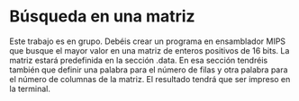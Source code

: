 # Búsqueda en una matriz

Este trabajo es en grupo. Debéis crear un programa en ensamblador MIPS que busque el mayor valor en una matriz de enteros positivos de 16 bits. La matriz estará predefinida en la sección .data. En esa sección tendréis también que definir una palabra para el número de filas y otra palabra para el número de columnas de la matriz. El resultado tendrá que ser impreso en la terminal.
